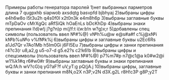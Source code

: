 Примеры работы генератора паролей
1)нет выбранных парметров длина 7
qugpxhb
siapwob
axsdqtg
basvpfd
bjbhyaj
2)выбраны цифры
e4h6w8o
l5t3u2h
q4s0f0l
x2t0n3k
e4m8h6p
3)выбраны заглавные буквы
mTpDaOv
cMrXgQc
aRfSiQk
hOaEnLs
bDcKhDp
4)выбраны знаки препинания
l!d)w!j
j?g?n)p
m(j!f:t
i(w:b!n
w?g)x;r
5)добавлены спец символы (пользователь ввел №#%@)
v№h%u@w
e@s#a#f
c%j@x№i
k№b%u№o
v%f№k%j
6)выбраны цифры и заглавные буквы
u2Ec6Rs
a1Jd7Qr
v7Ao1Mb
h5Im0Gi
j6Fl5Eu
7)выбраны цифры и занки препинания
r4?c3(r
u8,a2,g
u5-o7-d
g5.e2?s
c2!k6!b
8)выбраны цифры и спецсимволы (пользователь ввел №#%@)
p7%m7#p
n7@c1@a
k0#w2@i
w1%k1#q
r6#w0#r
9)выбраны заглавные буквы и знаки препинания
wQ.fA:h
wV?cG)q
yG?aF?f
uV,yT:g
pQ(jA.j
10)выбраны цифры, заглавные буквы и занки препиания
m8N,o2X
n3P,v2N
d3X.g2L
r8H!c3P
g8P;y2T
